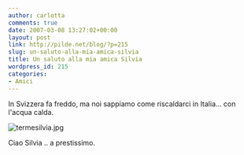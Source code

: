 ```yaml
---
author: carlotta
comments: true
date: 2007-03-08 13:27:02+00:00
layout: post
link: http://pilde.net/blog/?p=215
slug: un-saluto-alla-mia-amica-silvia
title: Un saluto alla mia amica Silvia
wordpress_id: 215
categories:
- Amici
---
```


In Svizzera fa freddo, ma noi sappiamo come riscaldarci in Italia... con l'acqua calda.

![termesilvia.jpg](http://pilde.net/blog/wp-content/uploads/2007/03/termesilvia.jpg)

Ciao Silvia .. a prestissimo.

